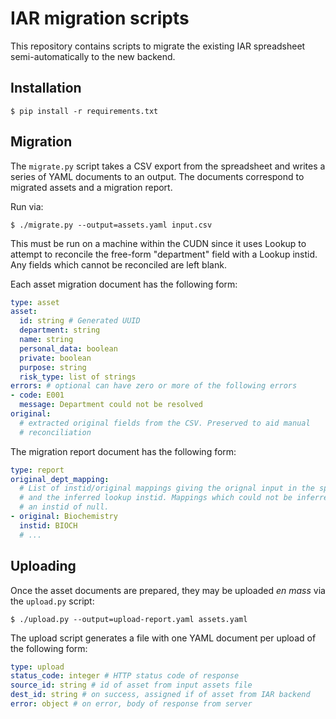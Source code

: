 # IAR migration scripts

This repository contains scripts to migrate the existing IAR spreadsheet
semi-automatically to the new backend.

## Installation

```console
$ pip install -r requirements.txt
```

## Migration

The ``migrate.py`` script takes a CSV export from the spreadsheet and writes a
series of YAML documents to an output. The documents correspond to migrated
assets and a migration report.

Run via:

```console
$ ./migrate.py --output=assets.yaml input.csv
```

This must be run on a machine within the CUDN since it uses Lookup to attempt to
reconcile the free-form "department" field with a Lookup instid. Any fields
which cannot be reconciled are left blank.

Each asset migration document has the following form:

```yaml
type: asset
asset:
  id: string # Generated UUID
  department: string
  name: string
  personal_data: boolean
  private: boolean
  purpose: string
  risk_type: list of strings
errors: # optional can have zero or more of the following errors
- code: E001
  message: Department could not be resolved
original:
  # extracted original fields from the CSV. Preserved to aid manual
  # reconciliation
```

The migration report document has the following form:

```yaml
type: report
original_dept_mapping:
  # List of instid/original mappings giving the orignal input in the spreadsheet
  # and the inferred lookup instid. Mappings which could not be inferred have
  # an instid of null.
- original: Biochemistry
  instid: BIOCH
  # ...
```

## Uploading

Once the asset documents are prepared, they may be uploaded *en mass* via the
``upload.py`` script:

```console
$ ./upload.py --output=upload-report.yaml assets.yaml
```

The upload script generates a file with one YAML document per upload of the
following form:

```yaml
type: upload
status_code: integer # HTTP status code of response
source_id: string # id of asset from input assets file
dest_id: string # on success, assigned if of asset from IAR backend
error: object # on error, body of response from server
```

